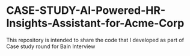 # CASE-STUDY-AI-Powered-HR-Insights-Assistant-for-Acme-Corp
This repository is intended to share the code that I developed as part of Case study round for Bain Interview
